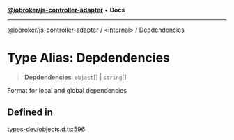 [**@iobroker/js-controller-adapter**](../../README.md) • **Docs**

***

[@iobroker/js-controller-adapter](../../globals.md) / [\<internal\>](../README.md) / Depdendencies

# Type Alias: Depdendencies

> **Depdendencies**: `object`[] \| `string`[]

Format for local and global dependencies

## Defined in

[types-dev/objects.d.ts:596](https://github.com/ioBroker/ioBroker.js-controller/blob/db3148f4f009815e1f45f53311ac77bd26045ce1/packages/types-dev/objects.d.ts#L596)
